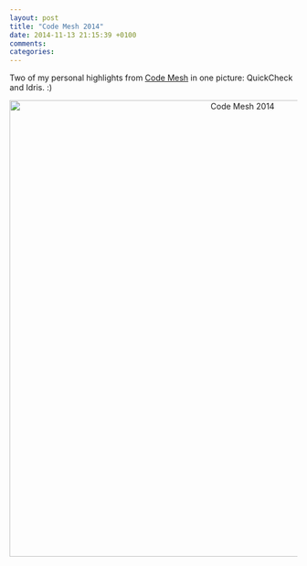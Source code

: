 ```yaml
---
layout: post
title: "Code Mesh 2014"
date: 2014-11-13 21:15:39 +0100
comments:
categories:
---
```


Two of my personal highlights from [Code Mesh][1] in one picture: QuickCheck
and Idris. :)

<p align="center">
<img src="http://aprell.github.io/images/codemesh2014.jpg" title="QuickCheck Evolution presented by John Hughes" alt="Code Mesh 2014" width="800"/>
</p>

<!--References-->

[1]: http://www.codemesh.io
